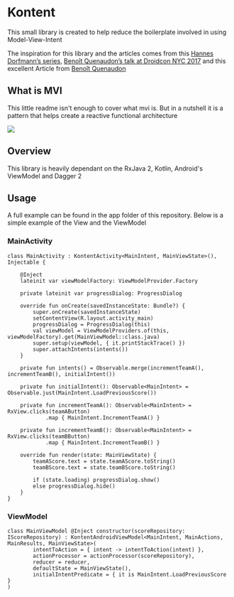 # Kontent

This small library is created to help reduce the boilerplate involved in using Model-View-Intent

The inspiration for this library and the articles comes from this [Hannes Dorfmann’s series](https://medium.com/r/?url=http%3A%2F%2Fhannesdorfmann.com%2Fandroid%2Fmosby3-mvi-1), [Benoît Quenaudon’s talk at Droidcon NYC 2017](https://medium.com/r/?url=https%3A%2F%2Fwww.youtube.com%2Fwatch%3Fv%3DPXBXcHQeDLE) and this excellent Article from [Benoît Quenaudon](https://proandroiddev.com/the-contract-of-the-model-view-intent-architecture-777f95706c1e)


## What is MVI

This little readme isn't enough to cover what mvi is. But in a nutshell it is a pattern that helps create a reactive functional architecture

![](https://cdn-images-1.medium.com/max/800/1*WIeFDslCFadszobitk37Cw.png)

## Overview

This library is heavily dependant on the RxJava 2, Kotlin, Android's ViewModel and Dagger 2


## Usage

A full example can be found in the app folder of this repository. Below is a simple example of the View and the ViewModel

### MainActivity
```
class MainActivity : KontentActivity<MainIntent, MainViewState>(), Injectable {

    @Inject
    lateinit var viewModelFactory: ViewModelProvider.Factory

    private lateinit var progressDialog: ProgressDialog

    override fun onCreate(savedInstanceState: Bundle?) {
        super.onCreate(savedInstanceState)
        setContentView(R.layout.activity_main)
        progressDialog = ProgressDialog(this)
        val viewModel = ViewModelProviders.of(this, viewModelFactory).get(MainViewModel::class.java)
        super.setup(viewModel, { it.printStackTrace() })
        super.attachIntents(intents())
    }

    private fun intents() = Observable.merge(incrementTeamA(), incrementTeamB(), initialIntent())

    private fun initialIntent(): Observable<MainIntent> = Observable.just(MainIntent.LoadPreviousScore())

    private fun incrementTeamA(): Observable<MainIntent> = RxView.clicks(teamAButton)
            .map { MainIntent.IncrementTeamA() }

    private fun incrementTeamB(): Observable<MainIntent> = RxView.clicks(teamBButton)
            .map { MainIntent.IncrementTeamB() }

    override fun render(state: MainViewState) {
        teamAScore.text = state.teamAScore.toString()
        teamBScore.text = state.teamBScore.toString()

        if (state.loading) progressDialog.show()
        else progressDialog.hide()
    }
}
```

### ViewModel
```
class MainViewModel @Inject constructor(scoreRepository: IScoreRepository) : KontentAndroidViewModel<MainIntent, MainActions, MainResults, MainViewState>(
        intentToAction = { intent -> intentToAction(intent) },
        actionProcessor = actionProcessor(scoreRepository),
        reducer = reducer,
        defaultState = MainViewState(),
        initialIntentPredicate = { it is MainIntent.LoadPreviousScore }
)
```


